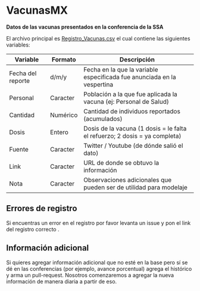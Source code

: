 # VacunasMX
**Datos de las vacunas presentados en la conferencia de la SSA**

El archivo principal es [Registro_Vacunas.csv](https://github.com/RodrigoZepeda/VacunasMX/blob/main/Registro_Vacunas.csv) el cual contiene las siguientes variables:

| **Variable**      | **Formato** | **Descripción**                                                            |
|-------------------|-------------|----------------------------------------------------------------------------|
| Fecha del reporte | d/m/y       | Fecha en la que la variable especificada fue anunciada en la vespertina    |
| Personal          | Caracter    | Población a la que fue aplicada la vacuna (ej: Personal de Salud)          |
| Cantidad          | Numérico    | Cantidad de individuos reportados (acumulados)                             |
| Dosis             | Entero      | Dosis de la vacuna (1 dosis = le falta el refuerzo; 2 dosis = ya completa) |
| Fuente            | Caracter    | Twitter / Youtube (de dónde salió el dato)                                 |
| Link              | Caracter    | URL de donde se obtuvo la información                                      |
| Nota              | Caracter    | Observaciones adicionales que pueden ser de utilidad para modelaje         |

## Errores de registro
Si encuentras un error en el registro por favor levanta un issue y pon el link del registro correcto .

## Información adicional
Si quieres agregar información adicional que no esté en la base pero sí se dé en las conferencias (por ejemplo, avance porcentual) agrega el histórico y arma un pull-request. Nosotros comenzaremos a agregar la nueva información de manera diaria a partir de eso. 
